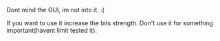 Dont mind the GUI, im not into it. :(

If you want to use it increase the bits strength. Don't use it for something important(havent limit tested it).
